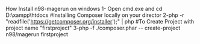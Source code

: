 How Install n98-magerun on windows
  1- Open cmd.exe and cd D:\xampp\htdocs 
  #Installing Composer locally on your director
  2-php -r "readfile('https://getcomposer.org/installer');" | php
  #To Create Project with project name "firstproject"
  3-php -f ./composer.phar -- create-project n98/magerun firstproject
  
